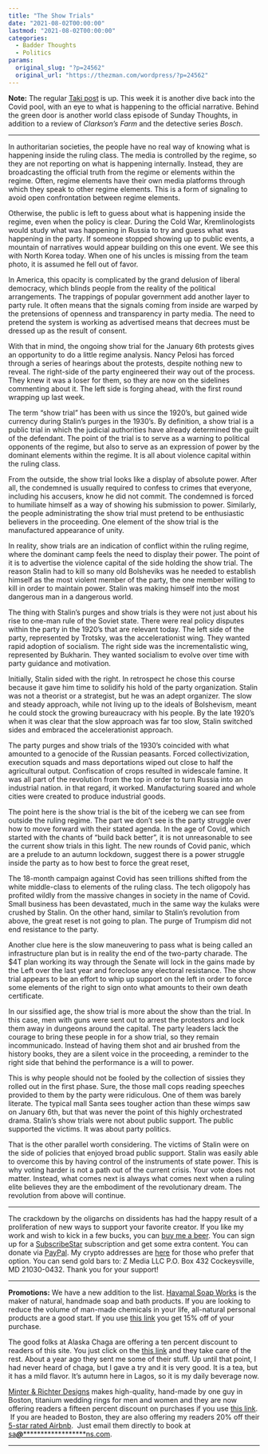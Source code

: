 ```yaml
---
title: "The Show Trials"
date: "2021-08-02T00:00:00"
lastmod: "2021-08-02T00:00:00"
categories:
  - Badder Thoughts
  - Politics
params:
  original_slug: "?p=24562"
  original_url: "https://thezman.com/wordpress/?p=24562"
---
```


**Note:** The regular
<a href="https://www.takimag.com/article/narrative-collapse/"
rel="noopener" target="_blank">Taki post</a> is up. This week it is
another dive back into the Covid pool, with an eye to what is happening
to the official narrative. Behind the green door is another world class
episode of Sunday Thoughts, in addition to a review of *Clarkson’s Farm*
and the detective series *Bosch*.

------------------------------------------------------------------------

In authoritarian societies, the people have no real way of knowing what
is happening inside the ruling class. The media is controlled by the
regime, so they are not reporting on what is happening internally.
Instead, they are broadcasting the official truth from the regime or
elements within the regime. Often, regime elements have their own media
platforms through which they speak to other regime elements. This is a
form of signaling to avoid open confrontation between regime elements.

Otherwise, the public is left to guess about what is happening inside
the regime, even when the policy is clear. During the Cold War,
Kremlinologists would study what was happening in Russia to try and
guess what was happening in the party. If someone stopped showing up to
public events, a mountain of narratives would appear building on this
one event. We see this with North Korea today. When one of his uncles is
missing from the team photo, it is assumed he fell out of favor.

In America, this opacity is complicated by the grand delusion of liberal
democracy, which blinds people from the reality of the political
arrangements. The trappings of popular government add another layer to
party rule. It often means that the signals coming from inside are
warped by the pretensions of openness and transparency in party media.
The need to pretend the system is working as advertised means that
decrees must be dressed up as the result of consent.

With that in mind, the ongoing show trial for the January 6th protests
gives an opportunity to do a little regime analysis. Nancy Pelosi has
forced through a series of hearings about the protests, despite nothing
new to reveal. The right-side of the party engineered their way out of
the process. They knew it was a loser for them, so they are now on the
sidelines commenting about it. The left side is forging ahead, with the
first round wrapping up last week.

The term “show trial” has been with us since the 1920’s, but gained wide
currency during Stalin’s purges in the 1930’s. By definition, a show
trial is a public trial in which the judicial authorities have already
determined the guilt of the defendant. The point of the trial is to
serve as a warning to political opponents of the regime, but also to
serve as an expression of power by the dominant elements within the
regime. It is all about violence capital within the ruling class.

From the outside, the show trial looks like a display of absolute power.
After all, the condemned is usually required to confess to crimes that
everyone, including his accusers, know he did not commit. The condemned
is forced to humiliate himself as a way of showing his submission to
power. Similarly, the people administrating the show trial must pretend
to be enthusiastic believers in the proceeding. One element of the show
trial is the manufactured appearance of unity.

In reality, show trials are an indication of conflict within the ruling
regime, where the dominant camp feels the need to display their power.
The point of it is to advertise the violence capital of the side holding
the show trial. The reason Stalin had to kill so many old Bolsheviks was
he needed to establish himself as the most violent member of the party,
the one member willing to kill in order to maintain power. Stalin was
making himself into the most dangerous man in a dangerous world.

The thing with Stalin’s purges and show trials is they were not just
about his rise to one-man rule of the Soviet state. There were real
policy disputes within the party in the 1920’s that are relevant today.
The left side of the party, represented by Trotsky, was the
accelerationist wing. They wanted rapid adoption of socialism. The right
side was the incrementalistic wing, represented by Bukharin. They wanted
socialism to evolve over time with party guidance and motivation.

Initially, Stalin sided with the right. In retrospect he chose this
course because it gave him time to solidify his hold of the party
organization. Stalin was not a theorist or a strategist, but he was an
adept organizer. The slow and steady approach, while not living up to
the ideals of Bolshevism, meant he could stock the growing bureaucracy
with his people. By the late 1920’s when it was clear that the slow
approach was far too slow, Stalin switched sides and embraced the
accelerationist approach.

The party purges and show trials of the 1930’s coincided with what
amounted to a genocide of the Russian peasants. Forced collectivization,
execution squads and mass deportations wiped out close to half the
agricultural output. Confiscation of crops resulted in widescale famine.
It was all part of the revolution from the top in order to turn Russia
into an industrial nation. in that regard, it worked. Manufacturing
soared and whole cities were created to produce industrial goods.

The point here is the show trial is the bit of the iceberg we can see
from outside the ruling regime. The part we don’t see is the party
struggle over how to move forward with their stated agenda. In the age
of Covid, which started with the chants of “build back better”, it is
not unreasonable to see the current show trials in this light. The new
rounds of Covid panic, which are a prelude to an autumn lockdown,
suggest there is a power struggle inside the party as to how best to
force the great reset,

The 18-month campaign against Covid has seen trillions shifted from the
white middle-class to elements of the ruling class. The tech oligopoly
has profited wildly from the massive changes in society in the name of
Covid. Small business has been devastated, much in the same way the
kulaks were crushed by Stalin. On the other hand, similar to Stalin’s
revolution from above, the great reset is not going to plan. The purge
of Trumpism did not end resistance to the party.

Another clue here is the slow maneuvering to pass what is being called
an infrastructure plan but is in reality the end of the two-party
charade. The $4T plan working its way through the Senate will lock in
the gains made by the Left over the last year and foreclose any
electoral resistance. The show trial appears to be an effort to whip up
support on the left in order to force some elements of the right to sign
onto what amounts to their own death certificate.

In our sissified age, the show trial is more about the show than the
trial. In this case, men with guns were sent out to arrest the
protestors and lock them away in dungeons around the capital. The party
leaders lack the courage to bring these people in for a show trial, so
they remain incommunicado. Instead of having them shot and air brushed
from the history books, they are a silent voice in the proceeding, a
reminder to the right side that behind the performance is a will to
power.

This is why people should not be fooled by the collection of sissies
they rolled out in the first phase. Sure, the those mall cops reading
speeches provided to them by the party were ridiculous. One of them was
barely literate. The typical mall Santa sees tougher action than these
wimps saw on January 6th, but that was never the point of this highly
orchestrated drama. Stalin’s show trials were not about public support.
The public supported the victims. It was about party politics.

That is the other parallel worth considering. The victims of Stalin were
on the side of policies that enjoyed broad public support. Stalin was
easily able to overcome this by having control of the instruments of
state power. This is why voting harder is not a path out of the current
crisis. Your vote does not matter. Instead, what comes next is always
what comes next when a ruling elite believes they are the embodiment of
the revolutionary dream. The revolution from above will continue.

------------------------------------------------------------------------

The crackdown by the oligarchs on dissidents has had the happy result of
a proliferation of new ways to support your favorite creator. If you
like my work and wish to kick in a few bucks, you can
<a href="https://www.buymeacoffee.com/mujolulu" rel="noopener"
target="_blank">buy me a beer</a>. You can sign up for a
<a href="https://www.subscribestar.com/the-z-blog" rel="noopener"
target="_blank">SubscribeStar</a> subscription and get some extra
content. You can donate via <a
href="https://www.paypal.com/donate/?cmd=_s-xclick&amp;hosted_button_id=UDAS2Q8JYA6CN&amp;source=url"
rel="noopener" target="_blank">PayPal</a>. My crypto addresses are
<a href="https://thezman.com/wordpress/?page_id=22713" rel="noopener"
target="_blank">here</a> for those who prefer that option. You can send
gold bars to: Z Media LLC P.O. Box 432 Cockeysville, MD 21030-0432.
Thank you for your support!

------------------------------------------------------------------------

**Promotions:** We have a new addition to the list.
<a href="https://havamalsoapworks.com/" rel="noopener"
target="_blank">Havamal Soap Works</a> is the maker of natural, handmade
soap and bath products. If you are looking to reduce the volume of
man-made chemicals in your life, all-natural personal products are a
good start. If you use
<a href="https://havamalsoapworks.com/discount/ZMAN" rel="noopener"
target="_blank">this link</a> you get 15% off of your purchase.

The good folks at Alaska Chaga are offering a ten percent discount to
readers of this site. You just click on the
<a href="https://alaskachaga.us/discount/ZMAN" rel="noopener noreferrer"
target="_blank">this link</a> and they take care of the rest. About a
year ago they sent me some of their stuff. Up until that point, I had
never heard of chaga, but I gave a try and it is very good. It is a tea,
but it has a mild flavor. It’s autumn here in Lagos, so it is my daily
beverage now.

<a href="https://www.minterandrichterdesigns.com/"
rel="noreferrer nofollow noopener" target="_blank">Minter &amp; Richter
Designs</a> makes high-quality, hand-made by one guy in Boston, titanium
wedding rings for men and women and they are now offering readers a
fifteen percent discount on purchases if you use
<a href="https://www.minterandrichterdesigns.com/discount/ZMAN"
rel="noreferrer nofollow noopener" target="_blank">this link</a>. 
 <span class="highlight"><span class="colour"><span class="font"><span class="size">If
you are headed to Boston, they are also offering my readers 20% off
their <a
href="https://www.airbnb.com/users/7988017/listings?user_id=7988017&amp;s=3"
rel="noopener noreferrer" target="_blank">5-star rated Airbnb</a>.  Just
email them directly to book at
<a href="mailto:sa***@*********************ns.com"
data-original-string="BsPLDMPfgUpM4UUi2YaJjg==cb7CdPtlP9YzXTcSkD+43pe/tRjJRO65YtaWZn17NopxyaEjqjdTYGBNZWLGwWfSg7x"><span
class="apbct-email-encoder"
data-original-string="7QB11H5ZW94UEZpS57lIyQ==cb7xIdWcjmuZ0TviFsbmHNMPfdGjyuiMb4rS0PVO1jaZNtDmNqwxGf0c9aOwcfIl6xW"
title="This contact has been encoded by Anti-Spam by CleanTalk. Click to decode. To finish the decoding make sure that JavaScript is enabled in your browser.">sa<span
class="apbct-blur">***</span>@<span
class="apbct-blur">*********************</span>ns.com</span></a>.</span></span></span></span>

------------------------------------------------------------------------
